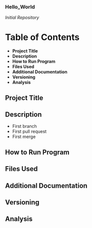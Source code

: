 ### Hello_World
*Initial Repository* 

# Table of Contents 
- **Project Title** 
- **Description**
- **How to Run Program**
- **Files Used**
- **Additional Documentation**
- **Versioning**
- **Analysis**
  
## Project Title 

## Description 
- First branch
- First pull request
- First merge
  
## How to Run Program 

## Files Used 

## Additional Documentation 

## Versioning

## Analysis 

